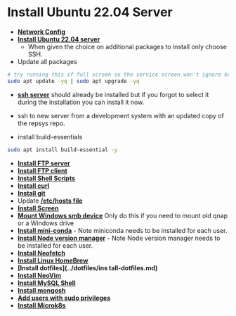 # Install Ubuntu 22.04 Server

- **[Network Config](./network_config.md)**
- **[Install Ubuntu 22.04 server](https://ostechnix.com/install-ubuntu-server/)**
  - When given the choice on additional packages to install only choose SSH.
- Update all packages

```bash
# try running this if full screen so the service screen won't ignore keystrokes
sudo apt update -yq | sudo apt upgrade -yq
```

- **[ssh server](../ssh/ssh.md)** should already be installed but if you forgot to select it during the installation you can install it now.

- ssh to new server from a development system with an updated copy of the repsys repo.

- install build-essentials

```bash
sudo apt install build-essential -y
```

- **[Install FTP server](../ftp/vsftpd-server.md)**
- **[Install FTP client](../ftp/lftp_client.md)**
- **[Install Shell Scripts](../../shell_scripts/install_shell_scripts.md)**
- **[Install curl](./../curl/install-curl.md)**
- **[Install git](../git/git.md)**
- Update **[/etc/hosts file](../hosts/hosts.md)**
- **[Install Screen](../screen/install-screen.md)**
- **[Mount Windows smb device](../smb/mount-smb.md)** Only do this if you need to mount old qnap or a Windows drive
- **[Install mini-conda](../conda/miniconda-install.md)** - Note miniconda needs to be installed for each user.
- **[Install Node version manager](../nvm/install-node-version-manager.md)** - Note Node version manager needs to be installed for each user.
- **[Install Neofetch](../neofetch/install-neofetch.md)**
- **[Install Linux HomeBrew](../homebrew/homebrew-install.md)**
- **[Install dotfiles](../dotfiles/ins  tall-dotfiles.md)**
- **[Install NeoVim](../neovim/install-neovim.md)**
- **[Install MySQL Shell](../mysql/mysql-shell.md)**
- **[Install mongosh](../mongosh/install-mongosh.md)**
- **[Add users with sudo privileges](./create-user.md)**
- **[Install Microk8s](../../reports/k8s/microk8s_1.28_install.md)**

